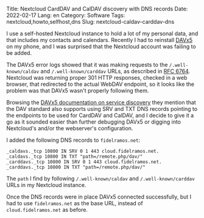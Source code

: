 Title: Nextcloud CardDAV and CalDAV discovery with DNS records
Date: 2022-02-17
Lang: en
Category: Software
Tags: nextcloud,howto,selfhost,dns
Slug: nextcloud-caldav-carddav-dns

I use a self-hosted Nextcloud instance to hold a lot of my personal data, and that
includes my contacts and calendars. Recently I had to reinstall
[DAVx5](https://www.davx5.com) on my phone, and I was surprised that the Nextcloud account
was failing to be added.

The DAVx5 error logs showed that it was making requests to the `/.well-known/caldav` and
`/.well-known/carddav` URLs, as described in [RFC
6764](https://datatracker.ietf.org/doc/html/rfc6764#section-5). Nextcloud was returning
proper 301 HTTP responses, checked in a web browser, that redirected to the actual WebDAV
endpoint, so it looks like the problem was that DAVx5 wasn't properly following them.

Browsing the [DAVx5 documentation on service
discovery](https://www.davx5.com/manual/accounts_collections.html#how-does-service-discovery-work)
they mention that the DAV standard also supports using SRV and TXT DNS records pointing to
the endpoints to be used for CardDAV and CalDAV, and I decide to give it a go as it
sounded easier than further debugging DAVx5 or digging into Nextcloud's and/or the
webserver's configuration.

I added the following DNS records to `fidelramos.net`:

``` text
_caldavs._tcp 10800 IN SRV 0 1 443 cloud.fidelramos.net.
_caldavs._tcp 10800 IN TXT "path=/remote.php/dav/"
_carddavs._tcp 10800 IN SRV 0 1 443 cloud.fidelramos.net.
_carddavs._tcp 10800 IN TXT "path=/remote.php/dav/"
```

The `path` I find by following `/.well-known/caldav` and `/.well-known/carddav` URLs in my
Nextcloud instance.

Once the DNS records were in place DAVx5 connected successfully, but I had to use
`fidelramos.net` as the base URL, instead of `cloud.fidelramos.net` as before.
